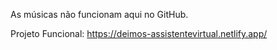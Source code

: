 As músicas não funcionam aqui no GitHub.

Projeto Funcional: https://deimos-assistentevirtual.netlify.app/
